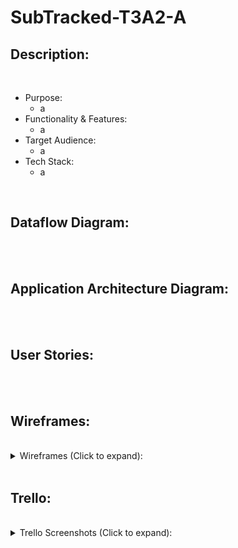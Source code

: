 # SubTracked-T3A2-A

## Description:

<br/>

- Purpose:
    - a
- Functionality & Features:
    - a
- Target Audience:
    - a
- Tech Stack:
    - a

<br/>

## Dataflow Diagram:

<br/>



<br/>

## Application Architecture Diagram:

<br/>



<br/>

## User Stories:

<br/>



<br/>

## Wireframes:

<br/>

<details>
    <summary>
    Wireframes (Click to expand):
    </summary>
    - Example:
    <img src="./example.png" alt="Example Text" />
</details>

<br/>

## Trello:

<br/>

<details>
    <summary>
    Trello Screenshots (Click to expand):
    </summary>
    - Day 1:
    <img src="./img/trello-screenshots/trello-jan-18-21.png" alt="Trello Screenshot Day 1" />
    - Day 2:
    <img src="./img/trello-screenshots/trello-jan-19-21.png" alt="Trello Screenshot Day 2" />
    - Day 3:
    <img src="./img/trello-screenshots/trello-jan-20-21.png" alt="Trello Screenshot Day 3" />
    - Day 4:
    <img src="./img/trello-screenshots/trello-jan-21-21.png" alt="Trello Screenshot Day 4" />
</details>

<br/>